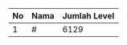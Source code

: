 | No | Nama            | Jumlah Level |
|----|-----------------|--------------|
| 1  | #    |    6129        |
